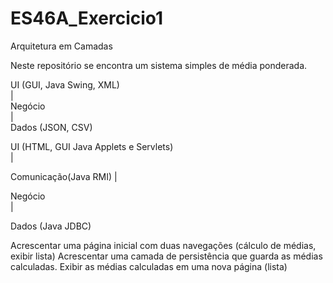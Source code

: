 # ES46A_Exercicio1

Arquitetura em Camadas

Neste repositório se encontra um sistema simples de média ponderada.

UI (GUI, Java Swing, XML)              
    |                                           
Negócio                                    
    |                                           
Dados (JSON, CSV)                        



UI (HTML, GUI Java Applets e Servlets)  
|

Comunicação(Java RMI) 
|

Negócio  
|

Dados (Java JDBC)


									   
Acrescentar uma página inicial com duas navegações (cálculo de médias, exibir lista)
Acrescentar uma camada de persistência que guarda as médias calculadas. 
Exibir as médias calculadas em uma nova página (lista)